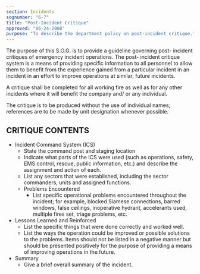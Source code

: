 ```yaml
---
section: Incidents
sognumber: "6-7"
title: "Post-Incident Critique"
approved: "06-24-2008"
purpose: "To describe the department policy on post-incident critique."
---
```


The purpose of this S.O.G. is to provide a guideline governing post- incident critiques of emergency incident operations.  The post- incident critique system is a means of providing specific information to all personnel to allow them to benefit from the experience gained from a particular incident in an incident in an effort to improve operations at similar, future incidents.  

A critique shall be completed for all working fire as well as for any other incidents where it will benefit the company and/ or any individual.  

The critique is to be produced without the use of individual names; references are to be made by unit designation whenever possible.  

CRITIQUE CONTENTS
-----------------

* Incident Command System (ICS)
  - State the command post and staging location
  - Indicate what parts of the ICS were used (such as operations, safety, EMS control, rescue, public information, etc.) and describe the assignment and action of each.  
  - List any sectors that were established, including the sector commanders, units and assigned functions.  
  - Problems Encountered 
    - List specific operational problems encountered throughout the incident; for example, blocked Siamese connections, barred windows, false ceilings, inoperative hydrant, accelerants used, multiple fires set, triage problems, etc.  
* Lessons Learned and Reinforced
  - List the specific things that were done correctly and worked well.
  - List the ways the operation could be improved or possible solutions to the problems.  Items should not be listed in a negative manner but should be presented positively for the purpose of providing a means of improving operations in the future.  
* Summary
  - Give a brief overall summary of the incident. 
